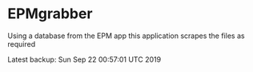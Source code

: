 # EPMgrabber
Using a database from the EPM app this application scrapes the files as required


Latest backup: Sun Sep 22 00:57:01 UTC 2019
